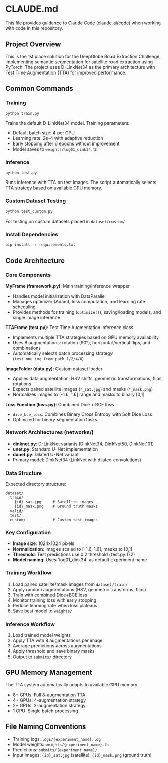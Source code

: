 # CLAUDE.md

This file provides guidance to Claude Code (claude.ai/code) when working with code in this repository.

## Project Overview

This is the 1st place solution for the DeepGlobe Road Extraction Challenge, implementing semantic segmentation for satellite road extraction using PyTorch. The project uses D-LinkNet34 as the primary architecture with Test Time Augmentation (TTA) for improved performance.

## Common Commands

### Training
```bash
python train.py
```
Trains the default D-LinkNet34 model. Training parameters:
- Default batch size: 4 per GPU
- Learning rate: 2e-4 with adaptive reduction
- Early stopping after 6 epochs without improvement
- Model saves to `weights/log01_dink34.th`

### Inference
```bash
python test.py
```
Runs inference with TTA on test images. The script automatically selects TTA strategy based on available GPU memory.

### Custom Dataset Testing
```bash
python test_custom.py
```
For testing on custom datasets placed in `dataset/custom/`

### Install Dependencies
```bash
pip install -r requirements.txt
```

## Code Architecture

### Core Components

**MyFrame (framework.py)**: Main training/inference wrapper
- Handles model initialization with DataParallel
- Manages optimizer (Adam), loss computation, and learning rate scheduling
- Provides methods for training (`optimize()`), saving/loading models, and single image inference

**TTAFrame (test.py)**: Test Time Augmentation inference class
- Implements multiple TTA strategies based on GPU memory availability
- Uses 8 augmentations: rotation (90°), horizontal/vertical flips, and combinations
- Automatically selects batch processing strategy (`test_one_img_from_path_1/2/4/8`)

**ImageFolder (data.py)**: Custom dataset loader
- Applies data augmentation: HSV shifts, geometric transformations, flips, rotations
- Expects paired satellite images (`*_sat.jpg`) and masks (`*_mask.png`)
- Normalizes images to [-1.6, 1.6] range and masks to binary [0,1]

**Loss Function (loss.py)**: Combined Dice + BCE loss
- `dice_bce_loss`: Combines Binary Cross Entropy with Soft Dice Loss
- Optimized for binary segmentation tasks

### Network Architectures (networks/)

- **dinknet.py**: D-LinkNet variants (DinkNet34, DinkNet50, DinkNet101)
- **unet.py**: Standard U-Net implementation  
- **dunet.py**: Dilated U-Net variant
- Primary model: DinkNet34 (LinkNet with dilated convolutions)

### Data Structure

Expected directory structure:
```
dataset/
  train/
    {id}_sat.jpg     # Satellite images
    {id}_mask.png    # Ground truth masks
  valid/
  test/
  custom/            # Custom test images
```

### Key Configuration

- **Image size**: 1024x1024 pixels
- **Normalization**: Images scaled to [-1.6, 1.6], masks to [0,1]
- **Threshold**: Test predictions use 0.2 threshold (test.py:172)
- **Model naming**: Uses 'log01_dink34' as default experiment name

### Training Workflow

1. Load paired satellite/mask images from `dataset/train/`
2. Apply random augmentations (HSV, geometric transforms, flips)
3. Train with combined Dice+BCE loss
4. Monitor training loss with early stopping
5. Reduce learning rate when loss plateaus
6. Save best model to `weights/`

### Inference Workflow

1. Load trained model weights
2. Apply TTA with 8 augmentations per image
3. Average predictions across augmentations
4. Apply threshold and save binary masks
5. Output to `submits/` directory

## GPU Memory Management

The TTA system automatically adapts to available GPU memory:
- 8+ GPUs: Full 8-augmentation TTA
- 4+ GPUs: 4-augmentation strategy  
- 2+ GPUs: 2-augmentation strategy
- 1 GPU: Single batch processing

## File Naming Conventions

- Training logs: `logs/{experiment_name}.log`
- Model weights: `weights/{experiment_name}.th`
- Predictions: `submits/{experiment_name}/`
- Input images: `{id}_sat.jpg` (satellite), `{id}_mask.png` (ground truth)